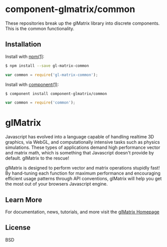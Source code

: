 
# component-glmatrix/common

These repositories break up the glMatrix library into discrete components. This is the common functionality.

## Installation

Install with [npm(1)](http://npmjs.org):

```sh
$ npm install --save gl-matrix-common
```

```js
var common = require('gl-matrix-common');
```

Install with [component(1)](http://component.io):

```sh
$ component install component-glmatrix/common
```

```js
var common = require('common');
```

glMatrix
=======================

Javascript has evolved into a language capable of handling realtime 3D graphics, 
via WebGL, and computationally intensive tasks such as physics simulations.
These types of applications demand high performance vector and matrix math,
which is something that Javascript doesn't provide by default.
glMatrix to the rescue!

glMatrix is designed to perform vector and matrix operations stupidly fast! By
hand-tuning each function for maximum performance and encouraging efficient
usage patterns through API conventions, glMatrix will help you get the most out
of your browsers Javascript engine.

Learn More
----------------------
For documentation, news, tutorials, and more visit the [glMatrix Homepage](http://glmatrix.net/)


## License

  BSD

